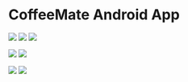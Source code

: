 # CoffeeMate Android App

<img src="http://res.cloudinary.com/cloud101/image/upload/c_scale,h_400,w_200/v1507832618/home_t9bo68.png"/> <img src="http://res.cloudinary.com/cloud101/image/upload/c_scale,h_400,w_200/v1507832618/add_fbdzpn.png"/> <img src="http://res.cloudinary.com/cloud101/image/upload/c_scale,h_400,w_200/v1507833523/update_xzoyfr.png"/>

<img src="http://res.cloudinary.com/cloud101/image/upload/c_scale,h_400,w_300/v1507832619/help_eg5pyo.png"/> <img src="http://res.cloudinary.com/cloud101/image/upload/c_scale,h_400,w_300/v1507832618/info_ykdmg7.png"/>

<img src="http://res.cloudinary.com/cloud101/image/upload/c_scale,h_400,w_300/v1507912292/search_f8uuz2.png"/> <img src="http://res.cloudinary.com/cloud101/image/upload/c_scale,h_400,w_300/v1507912292/favourite_ebkjiz.png"/>